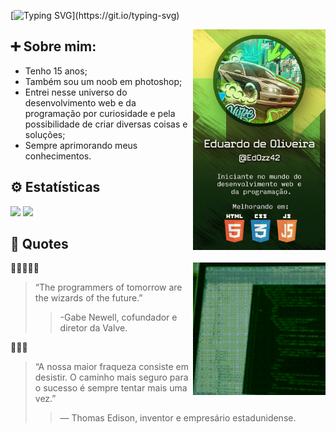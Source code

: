 [![Typing SVG](https://readme-typing-svg.herokuapp.com?font=Roboto+Mono&weight=500&size=30&pause=1000&color=5CF715&center=false&vCenter=true&width=435&lines=Hello%2C+world!_;Eduardo+de+Oliveira+here!_)](https://git.io/typing-svg)

<img src='media/BannerGitHub.jpg' align='right' width='42%'>

## ➕ Sobre mim:
- Tenho 15 anos;
- Também sou um noob em photoshop;
- Entrei nesse universo do desenvolvimento web e da programação por curiosidade e pela possibilidade de criar diversas coisas e soluções;
- Sempre aprimorando meus conhecimentos. 

## ⚙ Estatísticas 
<img src='https://github-readme-stats.vercel.app/api/top-langs/?username=EdOzz42&layout=compact&theme=dark' width='480px'>
<img src='https://github-readme-stats.vercel.app/api?username=EdOzz42&show_icons=true&theme=dark' width='480px'>

## 💬 Quotes  
<img src='media/programming_something.gif' width='42%' align='right'>

👾👨‍💻🧙‍♂️
> “The programmers of tomorrow are the wizards of the future.” 
>> -Gabe Newell, cofundador e diretor da Valve. 

💪💡✨
> “A nossa maior fraqueza consiste em desistir. O caminho mais seguro para o sucesso é sempre tentar mais uma vez.” 
>> — Thomas Edison, inventor e empresário estadunidense.
